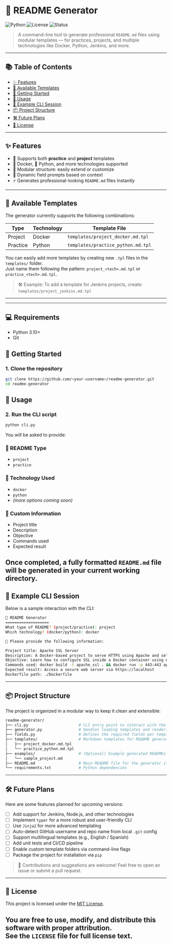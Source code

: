 # 📘 README Generator

![Python](https://img.shields.io/badge/python-3.10+-blue)
![License](https://img.shields.io/badge/license-MIT-green)
![Status](https://img.shields.io/badge/status-in--development-yellow)

> A command-line tool to generate professional `README.md` files using modular templates — for practices, projects, and multiple technologies like Docker, Python, Jenkins, and more.

---

## 📚 Table of Contents

- [✨ Features](#features)
- [📁 Available Templates](#available-templates)
- [🚀 Getting Started](#getting-started)
- [🔧 Usage](#usage)
- [🧪 Example CLI Session](#example-cli-session)
- [📦 Project Structure](#project-structure)
- [🛠️ Future Plans](#future-plans)
- [📄 License](#license)

---

## ✨ Features

- 🧪 Supports both **practice** and **project** templates
- 🐳 Docker, 🐍 Python, and more technologies supported
- 📁 Modular structure: easily extend or customize
- 🧩 Dynamic field prompts based on context
- ⚡ Generates professional-looking `README.md` files instantly

---

## 📁 Available Templates

The generator currently supports the following combinations:

| Type     | Technology | Template File                  |
|----------|------------|--------------------------------|
| Project  | Docker     | `templates/project_docker.md.tpl`   |
| Practice | Python     | `templates/practice_python.md.tpl` |

You can easily add more templates by creating new `.tpl` files in the `templates/` folder.  
Just name them following the pattern: `project_<tech>.md.tpl` or `practice_<tech>.md.tpl`.

> 🛠️ Example:
> To add a template for Jenkins projects, create:  
> `templates/project_jenkins.md.tpl`
---


---

## 💻 Requirements

- Python 3.10+
- Git

## 🚀 Getting Started

### 1. Clone the repository

```bash
git clone https://github.com/<your-username>/readme-generator.git
cd readme-generator
```

## 🔧 Usage

### 2. Run the CLI script
```bash
python cli.py
```
You will be asked to provide:

### 📁 README Type
- `project`
- `practice`

### 🔧 Technology Used
- `docker`
- `python`
- *(more options coming soon)*

### 📝 Custom Information
- Project title
- Description
- Objective
- Commands used
- Expected result

Once completed, a fully formatted `README.md` file will be generated in your current working directory.
---

## 🧪 Example CLI Session

Below is a sample interaction with the CLI:

```bash
📄 README Generator
===================
What type of README? (project/practice): project
Which technology? (docker/python): docker

📝 Please provide the following information:

Project title: Apache SSL Server  
Description: A Docker-based project to serve HTTPS using Apache and self-signed certificates.  
Objective: Learn how to configure SSL inside a Docker container using Apache.  
Commands used: docker build -t apache_ssl . && docker run -p 443:443 apache_ssl  
Expected result: Access a secure web server via https://localhost  
Dockerfile path: ./Dockerfile
```
---

## 📦 Project Structure

The project is organized in a modular way to keep it clean and extensible:

```bash
readme-generator/
├── cli.py                      # CLI entry point to interact with the user
├── generator.py                # Handles loading templates and rendering the README
├── fields.py                   # Defines the required fields per template type/tech
├── templates/                  # Markdown templates for README generation
│   ├── project_docker.md.tpl
│   └── practice_python.md.tpl
├── examples/                   # (Optional) Example generated READMEs
│   └── sample_project.md
├── README.md                   # Main README file for the generator itself
└── requirements.txt            # Python dependencies

```
---

## 🛠️ Future Plans

Here are some features planned for upcoming versions:

- [ ] Add support for Jenkins, Node.js, and other technologies
- [ ] Implement `typer` for a more robust and user-friendly CLI
- [ ] Use `Jinja2` for more advanced templating
- [ ] Auto-detect GitHub username and repo name from local `.git` config
- [ ] Support multilingual templates (e.g., English / Spanish)
- [ ] Add unit tests and CI/CD pipeline
- [ ] Enable custom template folders via command-line flags
- [ ] Package the project for installation via `pip`

> 🧠 Contributions and suggestions are welcome! Feel free to open an issue or submit a pull request.
---

## 📄 License

This project is licensed under the [MIT License](LICENSE).

You are free to use, modify, and distribute this software with proper attribution.  
See the `LICENSE` file for full license text.
---
